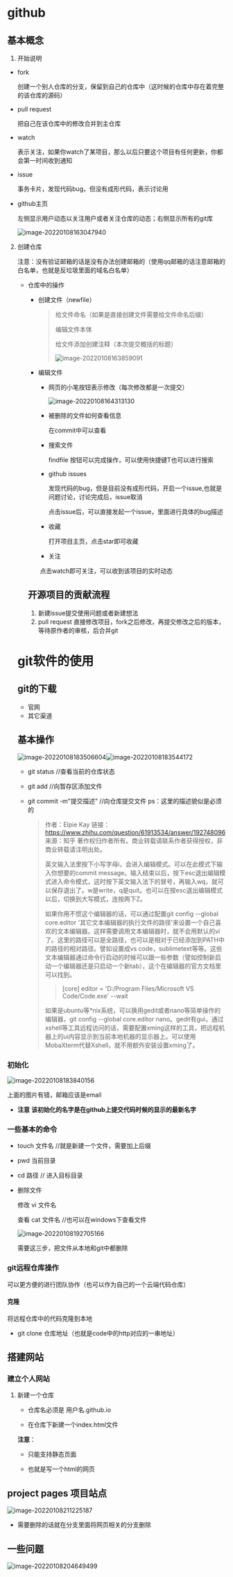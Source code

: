 # github

## 基本概念

1. 开始说明

- fork

  创建一个别人仓库的分支，保留到自己的仓库中（这时候的仓库中存在着完整的该仓库的源码）

- pull request

  把自己在该仓库中的修改合并到主仓库

- watch

  表示关注，如果你watch了某项目，那么以后只要这个项目有任何更新，你都会第一时间收到通知

- issue

  事务卡片，发现代码bug，但没有成形代码，表示讨论用

- github主页

  左侧显示用户动态以关注用户或者关注仓库的动态；右侧显示所有的git库
  
  ![image-20220108163047940](D:\code\前端学习\bilibili截图\仓库各个功能解释)

2. 创建仓库

   注意：没有验证邮箱的话是没有办法创建邮箱的（使用qq邮箱的话注意邮箱的白名单，也就是反垃圾里面的域名白名单）

   - 仓库中的操作

     - 创建文件（newfile）

       > 给文件命名（如果是直接创建文件需要给文件命名后缀）
       >
       > 编辑文件本体
       >
       > 给文件添加创建注释（本次提交概括的标题）
       >
       > ![image-20220108163859091](D:\code\前端学习\bilibili截图\创建文件)

     - 编辑文件

       - 网页的小笔按钮表示修改（每次修改都是一次提交）

         ![image-20220108164313130](D:\code\前端学习\bilibili截图\文件的对应按钮)
         
       - 被删除的文件如何查看信息
       
         在commit中可以查看
       
       - 搜索文件
       
         findfile 按钮可以完成操作，可以使用快捷键T也可以进行搜索
       
       - github issues
       
         发现代码的bug，但是目前没有成形代码，开启一个issue,也就是问题讨论，讨论完成后，issue取消
       
         点击issue后，可以直接发起一个issue，里面进行具体的bug描述
       
       - 收藏
       
         打开项目主页，点击star即可收藏
       
       - 关注
       
       ​       点击watch即可关注，可以收到该项目的实时动态
     
     ## 开源项目的贡献流程
     
     1. 新建issue提交使用问题或者新建想法
     2. pull request 直接修改项目，fork之后修改，再提交修改之后的版本，等待原作者的审核，后合并git
   
   
   
   # git软件的使用
   
   ## git的下载
   
   - 官网
   - 其它渠道
   
   ## 基本操作
   
   ![image-20220108183506604](C:\Users\28429\AppData\Roaming\Typora\typora-user-images\image-20220108183506604.png)![image-20220108183544172](C:\Users\28429\AppData\Roaming\Typora\typora-user-images\image-20220108183544172.png)
   
   - git status         //查看当前的仓库状态
   
   - git add            //向暂存区添加文件
   
   - git commit -m"提交描述"    //向仓库提交文件    ps：这里的描述貌似是必须的
   
     > 作者：Elpie Kay
     > 链接：https://www.zhihu.com/question/61913534/answer/192748096
     > 来源：知乎
     > 著作权归作者所有。商业转载请联系作者获得授权，非商业转载请注明出处。
     >
     > 
     >
     > 英文输入法里按下小写字母i，会进入编辑模式。可以在此模式下输入你想要的commit message。输入结束以后，按下esc退出编辑模式进入命令模式，这时按下英文输入法下的冒号，再输入wq，就可以保存退出了。w是write，q是quit。也可以在按esc退出编辑模式以后，切换到大写模式，连按两下Z。
     >
     > 如果你用不惯这个编辑器的话，可以通过配置git config --global core.editor '其它文本编辑器的执行文件的路径'来设置一个自己喜欢的文本编辑器。这样需要调用文本编辑器时，就不会用默认的vi了。这里的路径可以是全路径，也可以是相对于已经添加到PATH中的路径的相对路径。譬如设置成vs code，sublimetext等等。这些文本编辑器通过命令行启动的时候可以跟一些参数（譬如控制新启动一个编辑器还是只启动一个新tab），这个在编辑器的官方文档里可以找到。
     >
     > > [core]
     > >         editor = 'D:/Program Files/Microsoft VS Code/Code.exe' --wait
     >
     > 如果是ubuntu等*nix系统，可以换用gedit或者nano等简单操作的编辑器，git config --global core.editor nano。gedit有gui，通过xshell等工具远程访问的话，需要配置xming这样的工具，把远程机器上的ui内容显示到当前本地机器的显示器上。可以使用MobaXterm代替Xshell，就不用额外安装设置xming了。

### 初始化

![image-20220108183840156](C:\Users\28429\AppData\Roaming\Typora\typora-user-images\image-20220108183840156.png)

上面的图片有错，邮箱应该是email

- **注意**     **该初始化的名字是在github上提交代码时候的显示的最新名字**

### 一些基本的命令

- touch 文件名 //就是新建一个文件，需要加上后缀

- pwd 当前目录

- cd 路径      // 进入目标目录

- 删除文件

  修改 vi 文件名

  查看 cat 文件名  //也可以在windows下查看文件

  ![image-20220108192705166](D:\code\前端学习\bilibili截图\删除文件)

  需要这三步，把文件从本地和git中都删除



### git远程仓库操作

可以更方便的进行团队协作（也可以作为自己的一个云端代码仓库）

#### 克隆

将远程仓库中的代码克隆到本地

- git clone 仓库地址（也就是code中的http对应的一串地址）

## 搭建网站

### 建立个人网站

1. 新建一个仓库

   - 仓库名必须是    用户名.github.io

   - 在仓库下新建一个index.html文件

   **注意**：

   - 只能支持静态页面

   - 也就是写一个html的网页

     

     

## project pages 项目站点

![image-20220108211225187](D:\code\前端学习\bilibili截图\新建项目网站)

- 需要删除的话就在分支里面将网页相关的分支删除





















































































































## 一些问题

![image-20220108204649499](D:\code\前端学习\bilibili截图\ssh绑定时问题)
